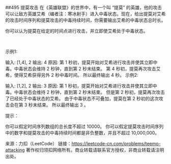 ##495 提莫攻击
在《英雄联盟》的世界中，有一个叫 “提莫” 的英雄，他的攻击可以让敌方英雄艾希（编者注：寒冰射手）进入中毒状态。现在，给出提莫对艾希的攻击时间序列和提莫攻击的中毒持续时间，你需要输出艾希的中毒状态总时长。

你可以认为提莫在给定的时间点进行攻击，并立即使艾希处于中毒状态。

 

示例1:

输入: [1,4], 2
输出: 4
原因: 第 1 秒初，提莫开始对艾希进行攻击并使其立即中毒。中毒状态会维持 2 秒钟，直到第 2 秒末结束。
第 4 秒初，提莫再次攻击艾希，使得艾希获得另外 2 秒中毒时间。
所以最终输出 4 秒。
示例2:

输入: [1,2], 2
输出: 3
原因: 第 1 秒初，提莫开始对艾希进行攻击并使其立即中毒。中毒状态会维持 2 秒钟，直到第 2 秒末结束。
但是第 2 秒初，提莫再次攻击了已经处于中毒状态的艾希。
由于中毒状态不可叠加，提莫在第 2 秒初的这次攻击会在第 3 秒末结束。
所以最终输出 3 。
 

提示：

你可以假定时间序列数组的总长度不超过 10000。
你可以假定提莫攻击时间序列中的数字和提莫攻击的中毒持续时间都是非负整数，并且不超过 10,000,000。

来源：力扣（LeetCode）
链接：https://leetcode-cn.com/problems/teemo-attacking
著作权归领扣网络所有。商业转载请联系官方授权，非商业转载请注明出处。
